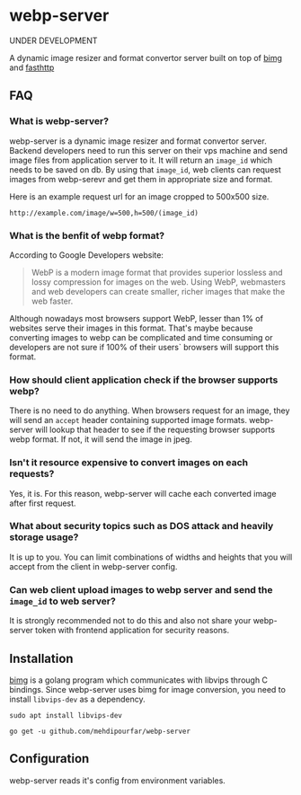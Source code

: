 # webp-server

UNDER DEVELOPMENT

A dynamic image resizer and format convertor server built on top of
[bimg](https://github.com/h2non/bimg) and [fasthttp](https://github.com/valyala/fasthttp)


## FAQ

### What is webp-server?
webp-server is a dynamic image resizer and format convertor server.
Backend developers need to run this server on their vps machine and
send image files from application server to it. It will return an
`image_id` which needs to be saved on db.
By using that `image_id`, web clients can request images from webp-serevr
and get them in appropriate size and format.

Here is an example request url for an image cropped to 500x500 size.

```code
http://example.com/image/w=500,h=500/(image_id)
```

### What is the benfit of webp format?
According to Google Developers website:
>  WebP is a modern image format that provides superior lossless and
>  lossy compression for images on the web. Using WebP, webmasters
>  and web developers can create smaller, richer images that make the web faster.

Although nowadays most browsers support WebP, lesser than 1% of websites
serve their images in this format. That's maybe because converting images to webp
can be complicated and time consuming or developers are not sure if 100% of their
users` browsers will support this format.

### How should client application check if the browser supports webp?
There is no need to do anything. When browsers request for an image, they will send
an `accept` header containing supported image formats. webp-server will lookup
that header to see if the requesting browser supports webp format.
If not, it will send the image in jpeg.

### Isn't it resource expensive to convert images on each requests?
Yes, it is. For this reason, webp-server will cache each converted image
after first request.

### What about security topics such as DOS attack and heavily storage usage?
It is up to you. You can limit combinations of widths and heights that
you will accept from the client in webp-server config.

### Can web client upload images to webp server and send the `image_id` to web server?
It is strongly recommended not to do this and also not share your webp-server token
with frontend application for security reasons.


## Installation
[bimg](https://github.com/h2non/bimg) is a golang program which
communicates with libvips through C bindings. Since webp-server
uses bimg for image conversion, you need to install `libvips-dev` as
a dependency.


```code
sudo apt install libvips-dev
```

```code
go get -u github.com/mehdipourfar/webp-server

```


## Configuration
webp-server reads it's config from environment variables.
